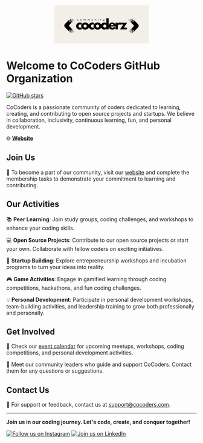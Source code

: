 <p align="center">
  <img src="/profile/logo-wide.jpg" alt="CoCoders Logo Wide" width="250" height="100">
</p>

# Welcome to CoCoders GitHub Organization

[![GitHub stars](https://img.shields.io/github/stars/CoCoders?style=social)](https://github.com/cocoderz/stargazers)

CoCoders is a passionate community of coders dedicated to learning, creating, and contributing to open source projects and startups. We believe in collaboration, inclusivity, continuous learning, fun, and personal development.

🌐 **[Website](https://www.cocoders.com)**

## Join Us

🚀 To become a part of our community, visit our [website](https://www.cocoders.com/join) and complete the membership tasks to demonstrate your commitment to learning and contributing.

## Our Activities

📚 **Peer Learning**: Join study groups, coding challenges, and workshops to enhance your coding skills.

💻 **Open Source Projects**: Contribute to our open source projects or start your own. Collaborate with fellow coders on exciting initiatives.

🚀 **Startup Building**: Explore entrepreneurship workshops and incubation programs to turn your ideas into reality.

🎮 **Game Activities**: Engage in gamified learning through coding competitions, hackathons, and fun coding challenges.

💡 **Personal Development**: Participate in personal development workshops, team-building activities, and leadership training to grow both professionally and personally.

## Get Involved

📅 Check our [event calendar](https://www.cocoders.com/events) for upcoming meetups, workshops, coding competitions, and personal development activities.

🤝 Meet our community leaders who guide and support CoCoders. Contact them for any questions or suggestions.

## Contact Us

📧 For support or feedback, contact us at support@cocoders.com.

---

**Join us in our coding journey. Let's code, create, and conquer together!**

[![Follow us on Instagram](https://img.shields.io/badge/Instagram-Follow-orange)](https://www.instagram.com/cocoders)
[![Join us on LinkedIn](https://img.shields.io/badge/LinkedIn-Follow-blue)](https://www.linkedin.com/company/cocoders)
